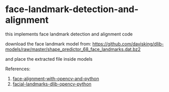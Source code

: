# face-landmark-detection-and-alignment
this implements face landmark detection and alignment code

download the face landmark model from: 
https://github.com/davisking/dlib-models/raw/master/shape_predictor_68_face_landmarks.dat.bz2

and place the extracted file inside models

References:
1. [face-alignment-with-opencv-and-python](https://www.pyimagesearch.com/2017/05/22/face-alignment-with-opencv-and-python/)
2. [facial-landmarks-dlib-opencv-python](https://www.pyimagesearch.com/2017/04/03/facial-landmarks-dlib-opencv-python/)
